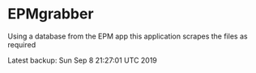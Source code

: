 # EPMgrabber
Using a database from the EPM app this application scrapes the files as required


Latest backup: Sun Sep 8 21:27:01 UTC 2019
